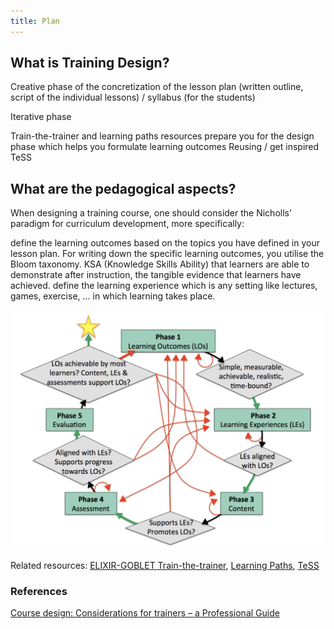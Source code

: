 ```yaml
---
title: Plan
---
```


## What is Training Design?

Creative phase of the concretization of the lesson plan (written outline, script of the individual lessons) / syllabus (for the students)

Iterative phase

Train-the-trainer and learning paths resources prepare you for the design phase which helps you formulate learning outcomes
Reusing / get inspired TeSS

## What are the pedagogical aspects?

When designing a training course, one should consider the Nicholls’ paradigm for curriculum development, more specifically:

define the learning outcomes based on the topics you have defined in your lesson plan.
For writing down the specific learning outcomes, you utilise the Bloom taxonomy.
KSA (Knowledge Skills Ability) that learners are able to demonstrate after instruction, the tangible evidence that learners have achieved.
define the learning experience which is any setting like lectures, games, exercise, ... in which learning takes place.

![Nicoll's paradidm](assets/img/screenshots/allegra-via-f1000.png)

Related resources: [ELIXIR-GOBLET Train-the-trainer](train-the-trainer), [Learning Paths](learning-paths), [TeSS](tess) 

### References	

[Course design: Considerations for trainers – a Professional Guide](https://f1000research.com/documents/9-1377)



